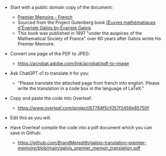 - Start with a public domain copy of the document:
  - [Premier Memoire - French](https://github.com/BrandMeredith/galois-translation-premier-memoire/blob/main/galois_premier_memoir_french_full.pdf)
  - Sourced from the Project Gutenberg book [Œuvres mathématiques d'Évariste Galois by Évariste Galois](https://www.gutenberg.org/ebooks/40213)
  - This book was published in 1897 "under the auspices of the Mathematical Society of France" over 60 years after Galois wrote his Premier Memoire.

- Convert one page of the PDF to JPEG:
  - https://acrobat.adobe.com/link/acrobat/pdf-to-image

- Ask ChatGPT o1 to translate it for you:
  - "Please translate the attached page from french into english. Please write the translation in a code box in the language of LaTeX."

- Copy and paste the code into Overleaf:
  - https://www.overleaf.com/project/67784f5cf057f2459e85750f
 
- Edit this as you will.

- Have Overleaf compile the code into a pdf document which you can save in Github:
  - https://github.com/BrandMeredith/galois-translation-premier-memoire/blob/main/galois_premier_memoir_translation.pdf
